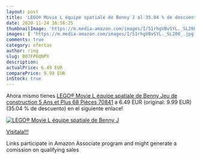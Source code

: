 ```yaml
---
layout: post
title: 'LEGO® Movie L équipe spatiale de Benny J al 35.04 % de descuento'
date: 2020-11-24 16:56:25
thumbnailImage: 'https://m.media-amazon.com/images/I/51rhgVBvSYL._SL200_.jpg'
images: [ 'https://m.media-amazon.com/images/I/51rhgVBvSYL._SL200_.jpg' ]
comments: true
category: ofertas
author: ring
slug: B07FP6QNPX
description:
actualPrice: 6.49 EUR
comparePrice: 9.99 EUR
inStock: true
---
```


Ahora mismo tienes [LEGO® Movie L équipe spatiale de Benny Jeu de construction  5 Ans et Plus  68 Pièces 70841](https://www.amazon.fr/dp/B07FP6QNPX/?tag=tolees0d-21) a 6.49 EUR (original: 9.99 EUR) (35.04 %  de descuento) en el siguiente enlace!

[![LEGO® Movie L équipe spatiale de Benny J](https://m.media-amazon.com/images/I/51rhgVBvSYL._SL200_.jpg)](https://www.amazon.fr/dp/B07FP6QNPX/?tag=tolees0d-21)

[Visítala!!!](https://www.amazon.fr/dp/B07FP6QNPX/?tag=tolees0d-21)

Links participate in Amazon Associate program and might generate a comission on qualifying sales
